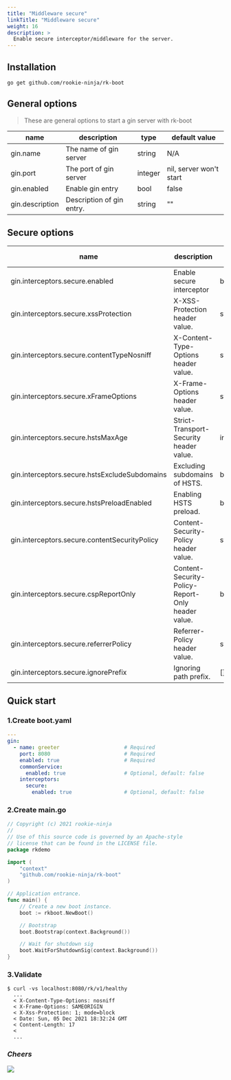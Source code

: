 ```yaml
---
title: "Middleware secure"
linkTitle: "Middleware secure"
weight: 16
description: >
  Enable secure interceptor/middleware for the server.
---
```


## Installation
```shell script
go get github.com/rookie-ninja/rk-boot
```

## General options
> These are general options to start a gin server with rk-boot

| name | description | type | default value |
| ------ | ------ | ------ | ------ |
| gin.name | The name of gin server | string | N/A |
| gin.port | The port of gin server | integer | nil, server won't start |
| gin.enabled | Enable gin entry | bool | false |
| gin.description | Description of gin entry. | string | "" |

## Secure options
| name | description | type | default value |
| ------ | ------ | ------ | ------ |
| gin.interceptors.secure.enabled | Enable secure interceptor | boolean | false |
| gin.interceptors.secure.xssProtection | X-XSS-Protection header value. | string | "1; mode=block" |
| gin.interceptors.secure.contentTypeNosniff | X-Content-Type-Options header value. | string | nosniff |
| gin.interceptors.secure.xFrameOptions | X-Frame-Options header value. | string | SAMEORIGIN |
| gin.interceptors.secure.hstsMaxAge | Strict-Transport-Security header value. | int | 0 |
| gin.interceptors.secure.hstsExcludeSubdomains | Excluding subdomains of HSTS. | bool | false |
| gin.interceptors.secure.hstsPreloadEnabled | Enabling HSTS preload. | bool | false |
| gin.interceptors.secure.contentSecurityPolicy | Content-Security-Policy header value. | string | "" |
| gin.interceptors.secure.cspReportOnly | Content-Security-Policy-Report-Only header value. | bool | false |
| gin.interceptors.secure.referrerPolicy | Referrer-Policy header value. | string | "" |
| gin.interceptors.secure.ignorePrefix | Ignoring path prefix. | []string | [] |

## Quick start
### 1.Create boot.yaml
```yaml
---
gin:
  - name: greeter                     # Required
    port: 8080                        # Required
    enabled: true                     # Required
    commonService:
      enabled: true                   # Optional, default: false
    interceptors:
      secure:
        enabled: true                 # Optional, default: false
```

### 2.Create main.go
```go
// Copyright (c) 2021 rookie-ninja
//
// Use of this source code is governed by an Apache-style
// license that can be found in the LICENSE file.
package rkdemo

import (
	"context"
	"github.com/rookie-ninja/rk-boot"
)

// Application entrance.
func main() {
	// Create a new boot instance.
	boot := rkboot.NewBoot()

	// Bootstrap
	boot.Bootstrap(context.Background())

	// Wait for shutdown sig
	boot.WaitForShutdownSig(context.Background())
}
```

### 3.Validate
```shell script
$ curl -vs localhost:8080/rk/v1/healthy
  ...
  < X-Content-Type-Options: nosniff
  < X-Frame-Options: SAMEORIGIN
  < X-Xss-Protection: 1; mode=block
  < Date: Sun, 05 Dec 2021 18:32:24 GMT
  < Content-Length: 17
  <
  ...
```

### _**Cheers**_
![](/bootstrapper/user-guide/cheers.png)